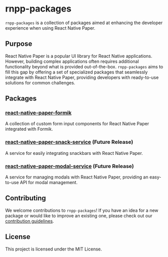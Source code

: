 # rnpp-packages

`rnpp-packages` is a collection of packages aimed at enhancing the developer experience when using React Native Paper.

## Purpose

React Native Paper is a popular UI library for React Native applications. However, building complex applications often
requires additional functionality beyond what is provided out-of-the-box. `rnpp-packages` aims to fill this gap by
offering a set of specialized packages that seamlessly integrate with React Native Paper, providing developers with
ready-to-use solutions for common challenges.

## Packages

### [react-native-paper-formik](https://github.com/RNP-Plus/rnpp-packages/tree/main/packages/react-native-paper-formik)

A collection of custom form input components for React Native Paper integrated with Formik.

### [react-native-paper-snack-service](https://github.com/RNP-Plus/rnpp-packages/tree/main/packages/react-native-paper-snack-service) (Future Release)

A service for easily integrating snackbars with React Native Paper.

### [react-native-paper-modal-service](https://github.com/RNP-Plus/rnpp-packages/tree/main/packages/react-native-paper-modal-service) (Future Release)

A service for managing modals with React Native Paper, providing an easy-to-use API for modal management.

## Contributing

We welcome contributions to `rnpp-packages`! If you have an idea for a new package or would like to improve an existing
one, please check out our [contribution guidelines](CONTRIBUTING.md).

## License

This project is licensed under the MIT License.
